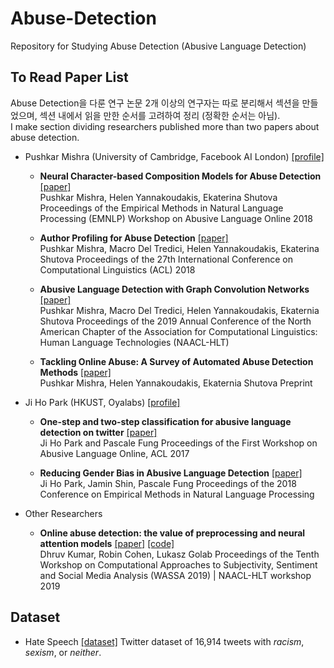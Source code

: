 # Abuse-Detection
Repository for Studying Abuse Detection (Abusive Language Detection)

## To Read Paper List

Abuse Detection을 다룬 연구 논문 2개 이상의 연구자는 따로 분리해서 섹션을 만들었으며,
섹션 내에서 읽을 만한 순서를 고려하여 정리 (정확한 순서는 아님).<br>
I make section dividing researchers published more than two papers about abuse detection.<br>

* Pushkar Mishra (University of Cambridge, Facebook AI London) [[profile]](https://scholar.google.com/citations?user=bVcZ1qkAAAAJ&hl=en)
  - **Neural Character-based Composition Models for Abuse Detection** [[paper]](https://www.aclweb.org/anthology/W18-5101.pdf)<br>
  Pushkar Mishra, Helen Yannakoudakis, Ekaterina Shutova<br>
  Proceedings of the Empirical Methods in Natural Language Processing (EMNLP) Workshop on Abusive Language Online 2018

  - **Author Profiling for Abuse Detection** [[paper]](https://www.aclweb.org/anthology/C18-1093.pdf)<br>
  Pushkar Mishra, Macro Del Tredici, Helen Yannakoudakis, Ekaterina Shutova
  Proceedings of the 27th International Conference on Computational Linguistics (ACL) 2018

  - **Abusive Language Detection with Graph Convolution Networks** [[paper]](https://arxiv.org/pdf/1904.04073.pdf)<br>
  Pushkar Mishra, Macro Del Tredici, Helen Yannakoudakis, Ekaternia Shutova
  Proceedings of the 2019 Annual Conference of the North American Chapter of the Association for Computational Linguistics: Human Language Technologies (NAACL-HLT)
  
  - **Tackling Online Abuse: A Survey of Automated Abuse Detection Methods** [[paper]](https://arxiv.org/pdf/1908.06024.pdf)<br>
  Pushkar Mishra, Helen Yannakoudakis, Ekaternia Shutova
  Preprint

* Ji Ho Park (HKUST, Oyalabs) [[profile]](https://scholar.google.com/citations?hl=en&user=_8TAJDIAAAAJ)
  - **One-step and two-step classification for abusive language detection on twitter** [[paper]](https://arxiv.org/ftp/arxiv/papers/1706/1706.01206.pdf)<br>
  Ji Ho Park and Pascale Fung
  Proceedings of the First Workshop on Abusive Language Online, ACL 2017
  
  - **Reducing Gender Bias in Abusive Language Detection** [[paper]](https://arxiv.org/pdf/1808.07231.pdf)<br>
  Ji Ho Park, Jamin Shin, Pascale Fung
  Proceedings of the 2018 Conference on Empirical Methods in Natural Language Processing

* Other Researchers
  - **Online abuse detection: the value of preprocessing and neural attention models** [[paper]](https://www.aclweb.org/anthology/W19-1303.pdf) [[code]](https://github.com/ddhruvkr/Online_Abuse_Detection)<br>
  Dhruv Kumar, Robin Cohen, Lukasz Golab
  Proceedings of the Tenth Workshop on Computational Approaches to Subjectivity, Sentiment and Social Media Analysis (WASSA 2019) | NAACL-HLT workshop 2019

## Dataset

* Hate Speech [[dataset]](https://github.com/ZeerakW/hatespeech)
  Twitter dataset of 16,914 tweets with _racism_, _sexism_, or _neither_.
